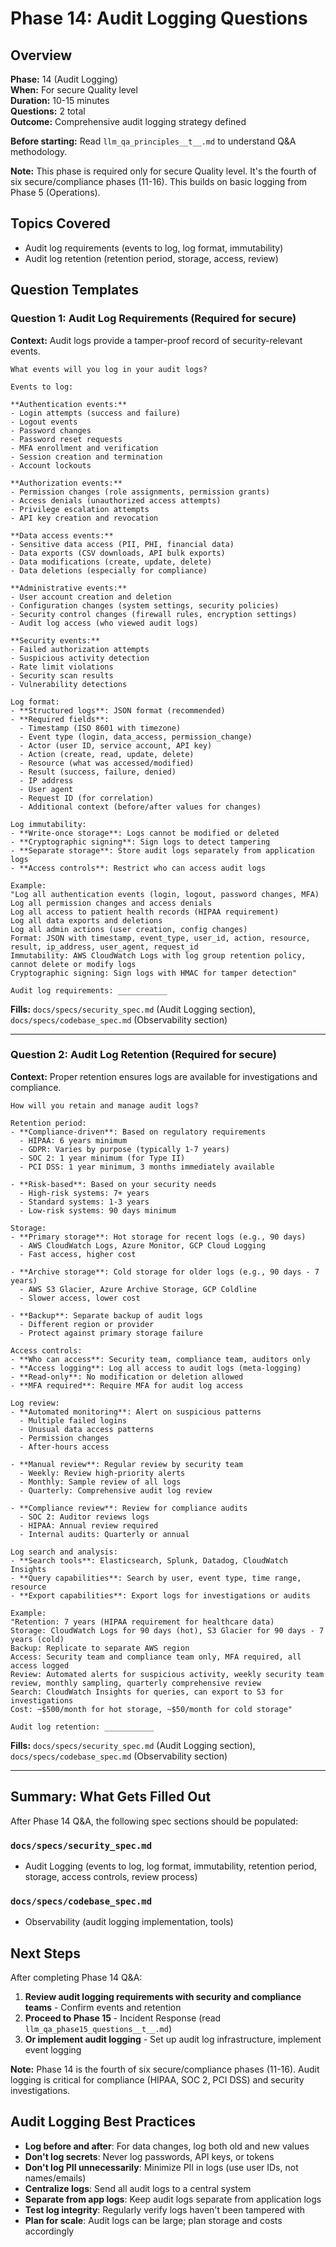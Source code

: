 # Phase 14: Audit Logging Questions

## Overview

**Phase:** 14 (Audit Logging)  
**When:** For secure Quality level  
**Duration:** 10-15 minutes  
**Questions:** 2 total  
**Outcome:** Comprehensive audit logging strategy defined

**Before starting:** Read `llm_qa_principles__t__.md` to understand Q&A methodology.

**Note:** This phase is required only for secure Quality level. It's the fourth of six secure/compliance phases (11-16). This builds on basic logging from Phase 5 (Operations).

## Topics Covered

- Audit log requirements (events to log, log format, immutability)
- Audit log retention (retention period, storage, access, review)

## Question Templates

### Question 1: Audit Log Requirements (Required for secure)

**Context:** Audit logs provide a tamper-proof record of security-relevant events.

```
What events will you log in your audit logs?

Events to log:

**Authentication events:**
- Login attempts (success and failure)
- Logout events
- Password changes
- Password reset requests
- MFA enrollment and verification
- Session creation and termination
- Account lockouts

**Authorization events:**
- Permission changes (role assignments, permission grants)
- Access denials (unauthorized access attempts)
- Privilege escalation attempts
- API key creation and revocation

**Data access events:**
- Sensitive data access (PII, PHI, financial data)
- Data exports (CSV downloads, API bulk exports)
- Data modifications (create, update, delete)
- Data deletions (especially for compliance)

**Administrative events:**
- User account creation and deletion
- Configuration changes (system settings, security policies)
- Security control changes (firewall rules, encryption settings)
- Audit log access (who viewed audit logs)

**Security events:**
- Failed authorization attempts
- Suspicious activity detection
- Rate limit violations
- Security scan results
- Vulnerability detections

Log format:
- **Structured logs**: JSON format (recommended)
- **Required fields**:
  - Timestamp (ISO 8601 with timezone)
  - Event type (login, data_access, permission_change)
  - Actor (user ID, service account, API key)
  - Action (create, read, update, delete)
  - Resource (what was accessed/modified)
  - Result (success, failure, denied)
  - IP address
  - User agent
  - Request ID (for correlation)
  - Additional context (before/after values for changes)

Log immutability:
- **Write-once storage**: Logs cannot be modified or deleted
- **Cryptographic signing**: Sign logs to detect tampering
- **Separate storage**: Store audit logs separately from application logs
- **Access controls**: Restrict who can access audit logs

Example:
"Log all authentication events (login, logout, password changes, MFA)
Log all permission changes and access denials
Log all access to patient health records (HIPAA requirement)
Log all data exports and deletions
Log all admin actions (user creation, config changes)
Format: JSON with timestamp, event_type, user_id, action, resource, result, ip_address, user_agent, request_id
Immutability: AWS CloudWatch Logs with log group retention policy, cannot delete or modify logs
Cryptographic signing: Sign logs with HMAC for tamper detection"

Audit log requirements: ___________
```

**Fills:** `docs/specs/security_spec.md` (Audit Logging section), `docs/specs/codebase_spec.md` (Observability section)

---

### Question 2: Audit Log Retention (Required for secure)

**Context:** Proper retention ensures logs are available for investigations and compliance.

```
How will you retain and manage audit logs?

Retention period:
- **Compliance-driven**: Based on regulatory requirements
  - HIPAA: 6 years minimum
  - GDPR: Varies by purpose (typically 1-7 years)
  - SOC 2: 1 year minimum (for Type II)
  - PCI DSS: 1 year minimum, 3 months immediately available
  
- **Risk-based**: Based on your security needs
  - High-risk systems: 7+ years
  - Standard systems: 1-3 years
  - Low-risk systems: 90 days minimum

Storage:
- **Primary storage**: Hot storage for recent logs (e.g., 90 days)
  - AWS CloudWatch Logs, Azure Monitor, GCP Cloud Logging
  - Fast access, higher cost
  
- **Archive storage**: Cold storage for older logs (e.g., 90 days - 7 years)
  - AWS S3 Glacier, Azure Archive Storage, GCP Coldline
  - Slower access, lower cost
  
- **Backup**: Separate backup of audit logs
  - Different region or provider
  - Protect against primary storage failure

Access controls:
- **Who can access**: Security team, compliance team, auditors only
- **Access logging**: Log all access to audit logs (meta-logging)
- **Read-only**: No modification or deletion allowed
- **MFA required**: Require MFA for audit log access

Log review:
- **Automated monitoring**: Alert on suspicious patterns
  - Multiple failed logins
  - Unusual data access patterns
  - Permission changes
  - After-hours access
  
- **Manual review**: Regular review by security team
  - Weekly: Review high-priority alerts
  - Monthly: Sample review of all logs
  - Quarterly: Comprehensive audit log review
  
- **Compliance review**: Review for compliance audits
  - SOC 2: Auditor reviews logs
  - HIPAA: Annual review required
  - Internal audits: Quarterly or annual

Log search and analysis:
- **Search tools**: Elasticsearch, Splunk, Datadog, CloudWatch Insights
- **Query capabilities**: Search by user, event type, time range, resource
- **Export capabilities**: Export logs for investigations or audits

Example:
"Retention: 7 years (HIPAA requirement for healthcare data)
Storage: CloudWatch Logs for 90 days (hot), S3 Glacier for 90 days - 7 years (cold)
Backup: Replicate to separate AWS region
Access: Security team and compliance team only, MFA required, all access logged
Review: Automated alerts for suspicious activity, weekly security team review, monthly sampling, quarterly comprehensive review
Search: CloudWatch Insights for queries, can export to S3 for investigations
Cost: ~$500/month for hot storage, ~$50/month for cold storage"

Audit log retention: ___________
```

**Fills:** `docs/specs/security_spec.md` (Audit Logging section), `docs/specs/codebase_spec.md` (Observability section)

---

## Summary: What Gets Filled Out

After Phase 14 Q&A, the following spec sections should be populated:

### `docs/specs/security_spec.md`
- Audit Logging (events to log, log format, immutability, retention period, storage, access controls, review process)

### `docs/specs/codebase_spec.md`
- Observability (audit logging implementation, tools)

## Next Steps

After completing Phase 14 Q&A:

1. **Review audit logging requirements with security and compliance teams** - Confirm events and retention
2. **Proceed to Phase 15** - Incident Response (read `llm_qa_phase15_questions__t__.md`)
3. **Or implement audit logging** - Set up audit log infrastructure, implement event logging

**Note:** Phase 14 is the fourth of six secure/compliance phases (11-16). Audit logging is critical for compliance (HIPAA, SOC 2, PCI DSS) and security investigations.

## Audit Logging Best Practices

- **Log before and after**: For data changes, log both old and new values
- **Don't log secrets**: Never log passwords, API keys, or tokens
- **Don't log PII unnecessarily**: Minimize PII in logs (use user IDs, not names/emails)
- **Centralize logs**: Send all audit logs to a central system
- **Separate from app logs**: Keep audit logs separate from application logs
- **Test log integrity**: Regularly verify logs haven't been tampered with
- **Plan for scale**: Audit logs can be large; plan storage and costs accordingly
